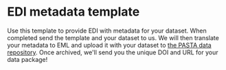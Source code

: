# EDI metadata template

Use this template to provide EDI with metadata for your dataset. When completed send the template and your dataset to us. We will then translate your metadata to EML and upload it with your dataset to [the PASTA data repository](https://portal.edirepository.org/nis/home.jsp). Once archived, we'll send you the unique DOI and URL for your data package!
